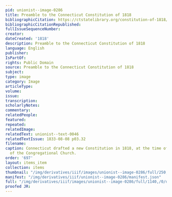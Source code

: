 ```yaml
---
pid: unionist--image-0286
title: Preamble to the Connecticut Constitution of 1818
bibliographicCitation: https://ctstatelibrary.org/constitution-of-1818/
bibliographicCitationRepublished: 
fullIssueSequenceNumber: 
creator: 
dateCreated: '1818'
description: Preamble to the Connecticut Constitution of 1818
language: English
publisher: 
IsPartOf: 
rights: Public Domain
source: Preamble to the Connecticut Constitution of 1818
subject: 
type: image
category: Image
articleType: 
volume: 
issue: 
transcription: 
scholarlyNotes: 
commentary: 
relatedPeople: 
featured: 
repeated: 
relatedImage: 
relatedText: unionist--text-0046
relatedTextIssue: 1833-08-08 p03.32
filename: 
caption: Connecticut drafted a new Constitution in 1818, at the time of disestablishment
  of the Congregational Church.
order: '697'
layout: items_item
collection: items
thumbnail: "/img/derivatives/iiif/images/unionist--image-0286/full/250,/0/default.jpg"
manifest: "/img/derivatives/iiif/unionist--image-0286/manifest.json"
full: "/img/derivatives/iiif/images/unionist--image-0286/full/1140,/0/default.jpg"
proofed JR: 
---
```

